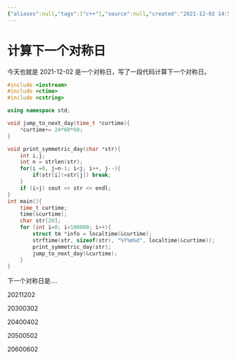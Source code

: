 ```yaml
---
{"aliases":null,"tags":["c++"],"source":null,"created":"2021-12-02 14:51:00","updated":"2023-03-07 16:23:43","uid":null,"title":"计算下一个对称日","dg-publish":true,"permalink":"/Pages/计算下一个对称日/","dgPassFrontmatter":true,"noteIcon":""}
---
```



# 计算下一个对称日

今天也就是 2021-12-02 是一个对称日，写了一段代码计算下一个对称日。

```cpp
#include <iostream>
#include <ctime>
#include <cstring>

using namespace std;

void jump_to_next_day(time_t *curtime){
    *curtime+= 24*60*60;
}

void print_symmetric_day(char *str){
    int i,j;
    int n = strlen(str);
    for(i =0, j=n-1; i<j; i++, j--){
        if(str[i]!=str[j]) break;
    }
    if (i>j) cout << str << endl;
}
int main(){
    time_t curtime;
    time(&curtime);
    char str[20];
    for (int i=0; i<100000; i++){
        struct tm *info = localtime(&curtime);
        strftime(str, sizeof(str), "%Y%m%d", localtime(&curtime)); 
        print_symmetric_day(str);
        jump_to_next_day(&curtime);
    }
}
```

下一个对称日是….

20211202

20300302

20400402

20500502

20600602
